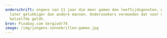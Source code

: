 ```yaml
---
onderschrift: ongens van 11 jaar die meer gamen dan leeftijdsgenoten, worden
  later gelukkiger dan andere mannen. Onderzoekers vermoeden dat voor meisjes
  hetzelfde geldt.
bron: Pixabay.com Sergiodr74
image: /img/jongens-zonnebrillen-gamen.jpg
---
```

